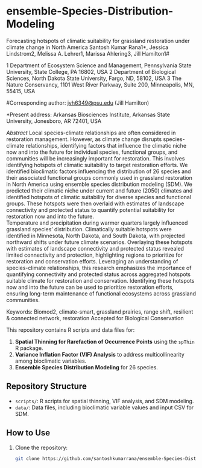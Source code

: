 # ensemble-Species-Distribution-Modeling
Forecasting hotspots of climatic suitability for grassland restoration under climate change in North America
Santosh Kumar Rana1*, Jessica Lindstrom2, Melissa A. Lehrer1, Marissa Ahlering3, Jill Hamilton1#

1 Department of Ecosystem Science and Management, Pennsylvania State University, State College, PA 16802, USA
2 Department of Biological Sciences, North Dakota State University, Fargo, ND, 58102, USA
3 The Nature Conservancy, 1101 West River Parkway, Suite 200, Minneapolis, MN, 55415, USA


#Corresponding author: jvh6349@psu.edu (Jill Hamilton)

*Present address: Arkansas Biosciences Institute, Arkansas State University, Jonesboro, AR 72401, USA

_Abstract_ 
Local species-climate relationships are often considered in restoration management. However, as climate change disrupts species-climate relationships, identifying factors that influence the climatic niche now and into the future for individual species, functional groups, and communities will be increasingly important for restoration. This involves identifying hotspots of climatic suitability to target restoration efforts.
We identified bioclimatic factors influencing the distribution of 26 species and their associated functional groups commonly used in grassland restoration in North America using ensemble species distribution modeling (SDM). We predicted their climatic niche under current and future (2050) climates and identified hotspots of climatic suitability for diverse species and functional groups. These hotspots were then overlaid with estimates of landscape connectivity and protected status to quantify potential suitability for restoration now and into the future.  
Temperature and precipitation during warmer quarters largely influenced grassland species’ distribution. Climatically suitable hotspots were identified in Minnesota, North Dakota, and South Dakota, with projected northward shifts under future climate scenarios. Overlaying these hotspots with estimates of landscape connectivity and protected status revealed limited connectivity and protection, highlighting regions to prioritize for restoration and conservation efforts.
Leveraging an understanding of species-climate relationships, this research emphasizes the importance of quantifying connectivity and protected status across aggregated hotspots suitable climate for restoration and conservation. Identifying these hotspots now and into the future can be used to prioritize restoration efforts, ensuring long-term maintenance of functional ecosystems across grassland communities.

Keywords: Biomod2, climate-smart, grassland prairies, range shift, resilient & connected network, restoration 
Accepted for Biological Conservation



This repository contains R scripts and data files for:
1. **Spatial Thinning for Rarefaction of Occurrence Points** using the `spThin` R package.
2. **Variance Inflation Factor (VIF) Analysis** to address multicollinearity among bioclimatic variables.
3. **Ensemble Species Distribution Modeling** for 26 species.

## Repository Structure
- `scripts/`: R scripts for spatial thinning, VIF analysis, and SDM modeling.
- `data/`: Data files, including bioclimatic variable values and input CSV for SDM.

## How to Use
1. Clone the repository:
   ```bash
   git clone https://github.com/santoshkumarrana/ensemble-Species-Distribution-Modeling.git

